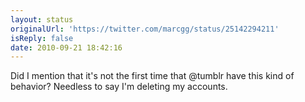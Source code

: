 ```yaml
---
layout: status
originalUrl: 'https://twitter.com/marcgg/status/25142294211'
isReply: false
date: 2010-09-21 18:42:16
---
```


Did I mention that it's not the first time that @tumblr have this kind of behavior? Needless to say I'm deleting my accounts.
